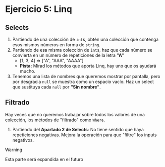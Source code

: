 # Ejercicio 5: Linq

## Selects

1. Partiendo de una colección de `int`s, obtén una colección que contenga esos mismos números en forma de `string`.
2. Partiendo de esa misma colección de `int`s, haz que cada número se convierta en un número de repeticiones de la letra **"A"**
   - [1, 3, 4] => ["A", "AAA", "AAAA"]
   - **Pista:** Mirad los métodos que aporta Linq, hay uno que os ayudará mucho.
3. Tenemos una lista de nombres que queremos mostrar por pantalla, pero por desgracia `null` se muestra como un espacio vacío. Haz un select que sustituya cada `null` por **"Sin nombre"**.


## Filtrado

Hay veces que no queremos trabajar sobre todos los valores de una colección, los métodos de "filtrado" como `Where`.

1. Partiendo del **Apartado 2 de Selects**: No tiene sentido que haya repeticiones negativas. Mejora la operación para que "filtre" los inputs negativos.

> [!warning]
> Esta parte será expandida en el futuro
